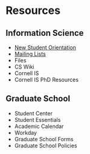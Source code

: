 # Resources

## Information Science
* [New Student Orientation](https://isgsa.github.io/orientation)
* [Mailing Lists](https://isgsa.github.io/mailing_lists)
* Files
* CS Wiki
* Cornell IS
* Cornell IS PhD Resources

## Graduate School
* Student Center
* Student Essentials
* Academic Calendar
* Workday
* Graduate School Forms
* Graduate School Policies